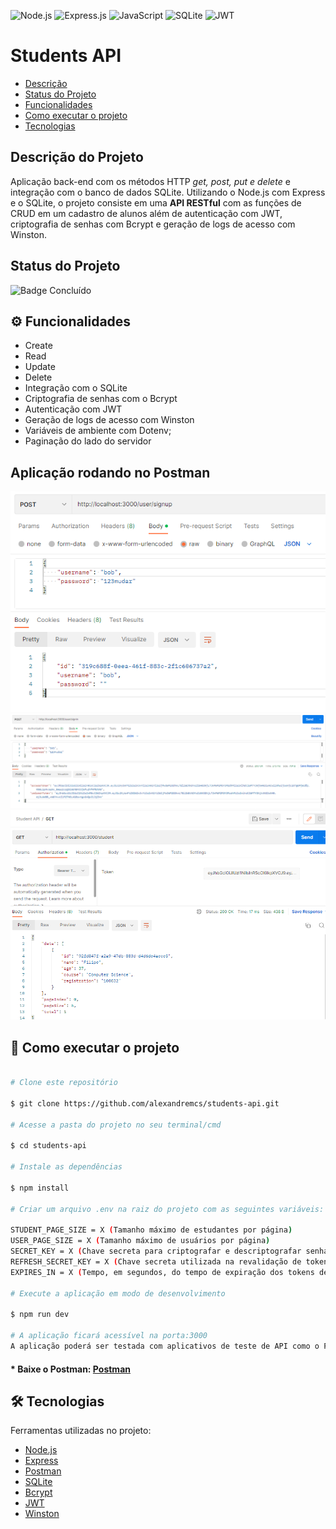 ![Node.js](https://img.shields.io/badge/Node.js-43853D?style=for-the-badge&logo=node.js&logoColor=white) ![Express.js](https://img.shields.io/badge/Express.js-404D59?style=for-the-badge) ![JavaScript](https://img.shields.io/badge/javascript-%23323330.svg?style=for-the-badge&logo=javascript&logoColor=%23F7DF1E) ![SQLite](https://img.shields.io/badge/sqlite-%2307405e.svg?style=for-the-badge&logo=sqlite&logoColor=white) ![JWT](https://img.shields.io/badge/JWT-000000?style=for-the-badge&logo=JSON%20web%20tokens&logoColor=white)

#  Students API
- [Descrição](#descrição-do-projeto)
- [Status do Projeto](#status-do-projeto)
- [Funcionalidades](#⚙️-funcionalidades)
- [Como executar o projeto](#🚀-como-executar-o-projeto)
- [Tecnologias](#🛠-tecnologias)

##  Descrição do Projeto

Aplicação back-end com os métodos HTTP *get, post, put e delete* e integração com o banco de dados SQLite. Utilizando o Node.js com Express e o SQLite, o projeto consiste em uma **API RESTful** com as funções de CRUD em um cadastro de alunos além de autenticação com JWT, criptografia de senhas com Bcrypt e geração de logs de acesso com Winston.

##  Status do Projeto

![Badge Concluído](http://img.shields.io/static/v1?label=STATUS&message=CONCLUÍDO&color=green&style=for-the-badge)

##  ⚙️ Funcionalidades
- Create
- Read
- Update
- Delete
- Integração com o SQLite
- Criptografia de senhas com o Bcrypt
- Autenticação com JWT
- Geração de logs de acesso com Winston
- Variáveis de ambiente com Dotenv;
- Paginação do lado do servidor

## Aplicação rodando no Postman
![Print1](https://raw.githubusercontent.com/alexandremcs/students-api/main/assets/images/print1.png)
![Print2](https://raw.githubusercontent.com/alexandremcs/students-api/main/assets/images/print2.png)
![Print3](https://raw.githubusercontent.com/alexandremcs/students-api/main/assets/images/print3.png)

##  🚀 Como executar o projeto

```bash

# Clone este repositório

$ git clone https://github.com/alexandremcs/students-api.git

# Acesse a pasta do projeto no seu terminal/cmd

$ cd students-api

# Instale as dependências

$ npm install

# Criar um arquivo .env na raiz do projeto com as seguintes variáveis:

STUDENT_PAGE_SIZE = X (Tamanho máximo de estudantes por página)
USER_PAGE_SIZE = X (Tamanho máximo de usuários por página)
SECRET_KEY = X (Chave secreta para criptografar e descriptografar senhas)
REFRESH_SECRET_KEY = X (Chave secreta utilizada na revalidação de tokens)
EXPIRES_IN = X (Tempo, em segundos, do tempo de expiração dos tokens de acesso)

# Execute a aplicação em modo de desenvolvimento

$ npm run dev

# A aplicação ficará acessível na porta:3000
A aplicação poderá ser testada com aplicativos de teste de API como o Postman (link abaixo).

```
#### * Baixe o Postman:  [ Postman ](https://www.postman.com/)

##  🛠 Tecnologias

Ferramentas utilizadas no projeto:

- [Node.js](https://nodejs.org/)
- [Express](https://expressjs.com/)
- [Postman](https://www.postman.com/)
- [SQLite](https://www.sqlite.org/index.html)
- [Bcrypt](https://www.npmjs.com/package/bcrypt)
- [JWT](https://jwt.io/)
- [Winston](https://www.npmjs.com/package/winston)
